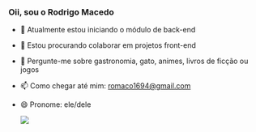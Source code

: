 ### Oii, sou o Rodrigo Macedo


- 🌱 Atualmente estou iniciando o módulo de back-end
- 👯 Estou procurando colaborar em projetos front-end
- 💬 Pergunte-me sobre gastronomia, gato, animes, livros de ficção ou jogos
- 📫 Como chegar até mim: romaco1694@gmail.com
- 😄 Pronome: ele/dele

  <div>  
  <a target="_blank" href="https://www.linkedin.com/in/macedo-rodrigo/" rel="noopener noreferrer" ><img src="https://img.shields.io/badge/-LinkedIn-%230077B5?style=for-the-badge&logo=linkedin&logoColor=white" target="_blank"></a> 
</div>


<!---
macedorodrigo/macedorodrigo is a ✨ special ✨ repository because its `README.md` (this file) appears on your GitHub profile.
You can click the Preview link to take a look at your changes.
--->
